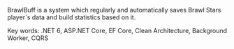BrawlBuff is a system which regularly and automatically saves Brawl Stars player`s data and build statistics based on it.

Key words:
.NET 6, ASP.NET Core, EF Core, Clean Architecture, Background Worker, CQRS
